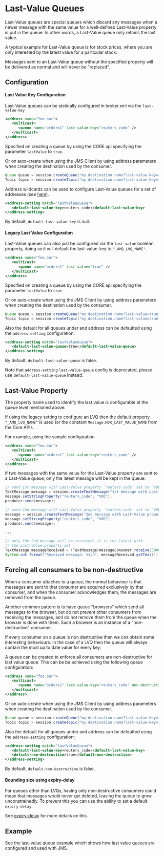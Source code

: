# Last-Value Queues

Last-Value queues are special queues which discard any messages when a
newer message with the same value for a well-defined Last-Value property
is put in the queue. In other words, a Last-Value queue only retains the
last value.

A typical example for Last-Value queue is for stock prices, where you
are only interested by the latest value for a particular stock.

Messages sent to an Last-Value queue without the specified property will be delivered as normal and will never be "replaced".

## Configuration

#### Last Value Key Configuration
Last-Value queues can be statically configured in broker.xml via the `last-value-key`

```xml
<address name="foo.bar">
   <multicast>
      <queue name="orders1" last-value-key="reuters_code" />
   </multicast>
</address>
```

Specified on creating a queue by using the CORE api specifying the parameter 
`lastValue` to `true`. 

Or on auto-create when using the JMS Client by using address parameters when 
creating the destination used by the consumer.

```java
Queue queue = session.createQueue("my.destination.name?last-value-key=reuters_code");
Topic topic = session.createTopic("my.destination.name?last-value-key=reuters_code");
```

Address wildcards can be used to configure Last-Value queues 
for a set of addresses (see [here](wildcard-syntax.md)).

```xml
<address-setting match="lastValueQueue">
   <default-last-value-key>reuters_code</default-last-value-key>
</address-setting>
```

By default, `default-last-value-key` is null.


#### Legacy Last Value Configuration

Last-Value queues can also just be configured via the `last-value` boolean property, doing so it will default the last-value-key to `"_AMQ_LVQ_NAME"`.


```xml
<address name="foo.bar">
   <multicast>
      <queue name="orders1" last-value="true" />
   </multicast>
</address>
```

Specified on creating a queue by using the CORE api specifying the parameter 
`lastValue` to `true`. 

Or on auto-create when using the JMS Client by using address parameters when 
creating the destination used by the consumer.

```java
Queue queue = session.createQueue("my.destination.name?last-value=true");
Topic topic = session.createTopic("my.destination.name?last-value=true");
```

Also the default for all queues under and address can be defaulted using the 
`address-setting` configuration:

```xml
<address-setting match="lastValueQueue">
   <default-last-value-queue>true</default-last-value-queue>
</address-setting>
```

By default, `default-last-value-queue` is false. 

Note that `address-setting` `last-value-queue` config is deprecated, please use
`default-last-value-queue` instead.



## Last-Value Property

The property name used to identify the last value is configurable 
at the queue level mentioned above.

If using the legacy setting to configure an LVQ then the default property `"_AMQ_LVQ_NAME"` is used
(or the constant `Message.HDR_LAST_VALUE_NAME` from the Core API).

For example, using the sample configuration 

```xml
<address name="foo.bar">
   <multicast>
      <queue name="orders1" last-value-key="reuters_code" />
   </multicast>
</address>
```

if two messages with the same value for the Last-Value
property are sent to a Last-Value queue, only the latest message will be
kept in the queue:

```java
// send 1st message with Last-Value property `reuters_code` set to `VOD`
TextMessage message = session.createTextMessage("1st message with Last-Value property set");
message.setStringProperty("reuters_code", "VOD");
producer.send(message);

// send 2nd message with Last-Value property `reuters_code` set to `VOD`
message = session.createTextMessage("2nd message with Last-Value property set");
message.setStringProperty("reuters_code", "VOD");
producer.send(message);

...

// only the 2nd message will be received: it is the latest with
// the Last-Value property set
TextMessage messageReceived = (TextMessage)messageConsumer.receive(5000);
System.out.format("Received message: %s\n", messageReceived.getText());
```


## Forcing all consumers to be non-destructive
When a consumer attaches to a queue, the normal behaviour is that messages are sent to that consumer are acquired exclusively by that consumer, and when the consumer acknowledges them, the messages are removed from the queue.

Another common pattern is to have queue "browsers" which send all messages to the browser, but do not prevent other consumers from receiving the messages, and do not remove them from the queue when the browser is done with them. Such a browser is an instance of a "non-destructive" consumer.

If every consumer on a queue is non destructive then we can obtain some interesting behaviours. In the case of a LVQ then the queue will always contain the most up to date value for every key. 

A queue can be created to enforce all consumers are non-destructive for last value queue. This can be be achieved using the following queue configuration:


```xml
<address name="foo.bar">
   <multicast>
      <queue name="orders1" last-value-key="reuters_code" non-destructive="true" />
   </multicast>
</address>
```

Or on auto-create when using the JMS Client by using address parameters when 
creating the destination used by the consumer.

```java
Queue queue = session.createQueue("my.destination.name?last-value-key=reuters_code&non-destructive=true");
Topic topic = session.createTopic("my.destination.name?last-value-key=reuters_code&non-destructive=true");
```

Also the default for all queues under and address can be defaulted using the 
`address-setting` configuration:

```xml
<address-setting match="lastValueQueue">
   <default-last-value-key>reuters_code</default-last-value-key>
   <default-non-destructive>true</default-non-destructive>
</address-setting>
```

By default, `default-non-destructive` is false.


#### Bounding size using expiry-delay
For queues other than LVQs, having only non-destructive consumers could mean that messages would never get deleted, leaving the queue to grow unconstrainedly. To prevent this you can use the ability to set a default `expiry-delay`.

See [expiry-delay](message-expiry.md#configuring-expiry-delay) for more details on this.
 


## Example

See the [last-value queue example](examples.md#last-value-queue) which shows 
how last value queues are configured and used with JMS.
